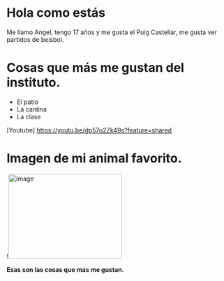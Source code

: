 # Hola como estás
Me llamo Angel, tengo 17 años y me gusta el Puig Castellar, me gusta ver partidos de beisbol.
# Cosas que más me gustan del instituto.
- El patio
- La cantina
- La clase

[Youtube] https://youtu.be/dp57o2Zk49s?feature=shared

# Imagen de mi animal favorito.

!<img width="260" height="194" alt="image" src="https://github.com/user-attachments/assets/1470b441-6a56-4175-8467-be3fd829919b" />

 **Esas son las cosas que mas me gustan.** 
